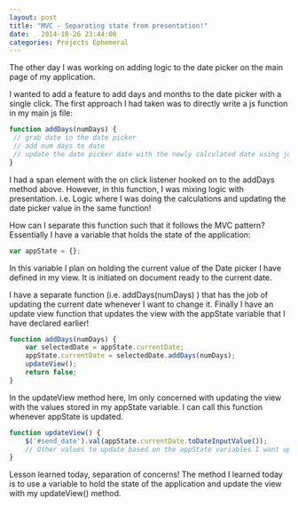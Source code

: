 ```yaml
---
layout: post
title: "MVC - Separating state from presentation!"
date:   2014-10-26 23:44:00
categories: Projects Ephemeral
---
```


The other day I was working on adding logic to the date picker on the main page of my application.

I wanted to add a feature to add days and months to the date picker with a single click.
The first approach I had taken was to directly write a js function in my main js file:

```javascript
function addDays(numDays) {
 // grab date in the date picker
 // add num days to date
 // update the date picker date with the newly calculated date using jquery
}
```
I had a span element with the on click listener hooked on to the addDays method above.
However, in this function, I was mixing logic with presentation. i.e. Logic where I was doing the calculations and 
updating the date picker value in the same function!

How can I separate this function such that it follows the MVC pattern? Essentially I have a variable that holds the state of the application:

```javascript
var appState = {};
```

In this variable I plan on holding the current value of the Date picker I have defined in my view. It is initiated on document ready to the current date.

I have a separate function (i.e. addDays(numDays) ) that has the job of updating the current date whenever I want to change it.
Finally I have an update view function that updates the view with the appState variable that I have declared earlier!

```javascript
function addDays(numDays) {
    var selectedDate = appState.currentDate;
    appState.currentDate = selectedDate.addDays(numDays);
    updateView();
    return false;
}
```
In the updateView method here, Im only concerned with updating the view with the values stored in my appState variable. I can call this function whenever appState is updated.

```javascript
function updateView() {
    $('#send_date').val(appState.currentDate.toDateInputValue());
    // Other values to update based on the appState variables I want updated.
}
```

Lesson learned today, separation of concerns! The method I learned today is to use a variable to hold the state of the application and update the view with my updateView() method.
